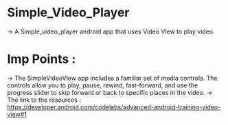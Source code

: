 # Simple_Video_Player
-> A Simple_video_player android app that uses Video View to play video.
# Imp Points :
-> The SimpleVideoView app includes a familiar set of media controls. The controls allow you to play, pause, rewind, fast-forward, and use the progress slider to skip forward or back to specific places in the video.
-> The link to the resources : https://developer.android.com/codelabs/advanced-android-training-video-view#1
